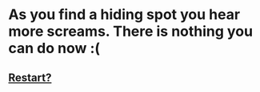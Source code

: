 # As you find a hiding spot you hear more screams. There is nothing you can do now :( 

## [Restart?](../../../HOME.md)
